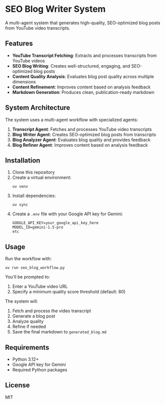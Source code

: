 # SEO Blog Writer System

A multi-agent system that generates high-quality, SEO-optimized blog posts from YouTube video transcripts.

## Features

- **YouTube Transcript Fetching**: Extracts and processes transcripts from YouTube videos
- **SEO Blog Writing**: Creates well-structured, engaging, and SEO-optimized blog posts
- **Content Quality Analysis**: Evaluates blog post quality across multiple dimensions
- **Content Refinement**: Improves content based on analysis feedback
- **Markdown Generation**: Produces clean, publication-ready markdown

## System Architecture

The system uses a multi-agent workflow with specialized agents:

1. **Transcript Agent**: Fetches and processes YouTube video transcripts
2. **Blog Writer Agent**: Creates SEO-optimized blog posts from transcripts
3. **Blog Analyzer Agent**: Evaluates blog quality and provides feedback
4. **Blog Refiner Agent**: Improves content based on analysis feedback

## Installation

1. Clone this repository
2. Create a virtual environment:
   ```
   uv venv
   ```
3. Install dependencies:
   ```
   uv sync
   ```
4. Create a `.env` file with your Google API key for Gemini:
   ```
   GOOGLE_API_KEY=your_google_api_key_here
   MODEL_ID=gemini-1.5-pro
   etc
   ```

## Usage

Run the workflow with:

```
uv run seo_blog_workflow.py
```

You'll be prompted to:
1. Enter a YouTube video URL
2. Specify a minimum quality score threshold (default: 80)

The system will:
1. Fetch and process the video transcript
2. Generate a blog post
3. Analyze quality
4. Refine if needed
5. Save the final markdown to `generated_blog.md`

## Requirements

- Python 3.12+
- Google API key for Gemini
- Required Python packages 

## License

MIT
